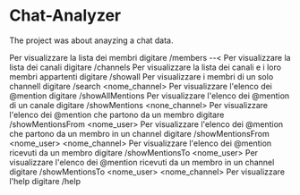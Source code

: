 # Chat-Analyzer

The project was about anayzing a chat data.

Per visualizzare la lista dei membri digitare /members --<
Per visualizzare la lista dei canali digitare /channels
Per visualizzare la lista dei canali e i loro membri appartenti digitare /showall
Per visualizzare i membri di un solo channell digitare /search <nome_channel>
Per visualizzare l'elenco dei @mention digitare /showAllMentions
Per visualizzare l'elenco dei @mention di un canale digitare /showMentions <none_channel>
Per visualizzare l'elenco dei @mention che partono da un membro digitare /showMentionsFrom <nome_user>
Per visualizzare l'elenco dei @mention che partono da un membro in un channel digitare /showMentionsFrom <nome_user> <nome_channel>
Per visualizzare l'elenco dei @mention ricevuti da un membro digitare /showMentionsTo <nome_user>
Per visualizzare l'elenco dei @mention ricevuti da un membro in un channel digitare /showMentionsTo <nome_user> <nome_channel>
Per visualizzare l'help digitare /help


